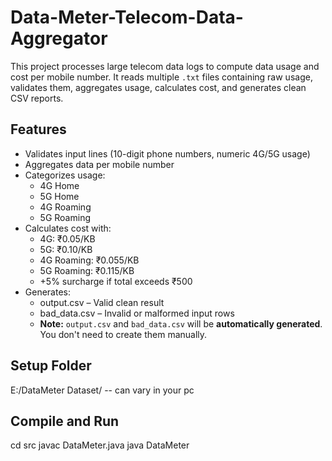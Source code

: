 # Data-Meter-Telecom-Data-Aggregator

This project processes large telecom data logs to compute data usage and cost per mobile number. It reads multiple `.txt` files containing raw usage, validates them, aggregates usage, calculates cost, and generates clean CSV reports.

## Features
- Validates input lines (10-digit phone numbers, numeric 4G/5G usage)
- Aggregates data per mobile number
- Categorizes usage:
  - 4G Home
  - 5G Home
  - 4G Roaming
  - 5G Roaming
- Calculates cost with:
  - 4G: ₹0.05/KB
  - 5G: ₹0.10/KB
  - 4G Roaming: ₹0.055/KB
  - 5G Roaming: ₹0.115/KB
  - +5% surcharge if total exceeds ₹500
- Generates:
  - output.csv – Valid clean result
  - bad_data.csv – Invalid or malformed input rows
  - **Note:** `output.csv` and `bad_data.csv` will be **automatically generated**. You don't need to create them manually.

## Setup Folder
E:/DataMeter Dataset/ -- can vary in your pc
## Compile and Run
cd src
javac DataMeter.java
java DataMeter
